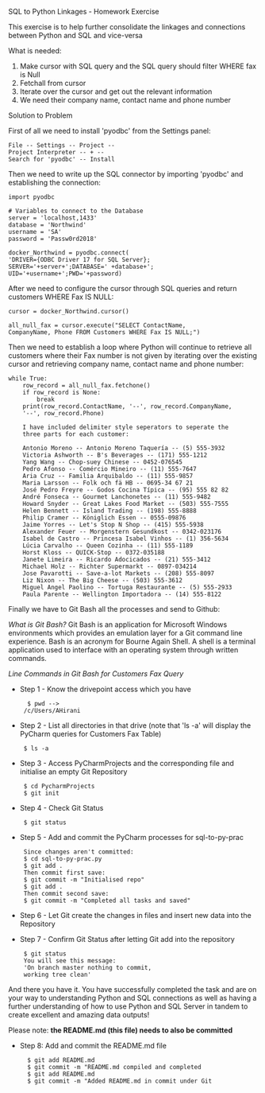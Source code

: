 SQL to Python Linkages - Homework Exercise

This exercise is to help further consolidate the linkages and connections between Python and SQL and vice-versa

What is needed:
1) Make cursor with SQL query and the SQL query should filter WHERE fax is Null
2) Fetchall from cursor
3) Iterate over the cursor and get out the relevant information
4) We need their company name, contact name and phone number

Solution to Problem

First of all we need to install 'pyodbc' from the Settings panel:
````
File -- Settings -- Project -- 
Project Interpreter -- + -- 
Search for 'pyodbc' -- Install
````

Then we need to write up the SQL connector by importing 'pyodbc' and establishing the connection:
````
import pyodbc

# Variables to connect to the Database
server = 'localhost,1433'
database = 'Northwind'
username = 'SA'
password = 'Passw0rd2018'

docker_Northwind = pyodbc.connect(
'DRIVER={ODBC Driver 17 for SQL Server};
SERVER='+server+';DATABASE=' +database+';
UID='+username+';PWD='+password)
````

After we need to configure the cursor through SQL queries and return customers WHERE Fax IS NULL:

````
cursor = docker_Northwind.cursor()

all_null_fax = cursor.execute("SELECT ContactName, 
CompanyName, Phone FROM Customers WHERE Fax IS NULL;")
````

Then we need to establish a loop where Python will continue to retrieve all customers where their Fax number is not given by iterating over the existing cursor and retrieving company name, contact name and phone number:

````
while True:
    row_record = all_null_fax.fetchone()
    if row_record is None:
        break
    print(row_record.ContactName, '--', row_record.CompanyName, 
    '--', row_record.Phone)
    
    I have included delimiter style seperators to seperate the 
    three parts for each customer:
    
    Antonio Moreno -- Antonio Moreno Taquería -- (5) 555-3932
    Victoria Ashworth -- B's Beverages -- (171) 555-1212
    Yang Wang -- Chop-suey Chinese -- 0452-076545
    Pedro Afonso -- Comércio Mineiro -- (11) 555-7647
    Aria Cruz -- Familia Arquibaldo -- (11) 555-9857
    Maria Larsson -- Folk och fä HB -- 0695-34 67 21
    José Pedro Freyre -- Godos Cocina Típica -- (95) 555 82 82
    André Fonseca -- Gourmet Lanchonetes -- (11) 555-9482
    Howard Snyder -- Great Lakes Food Market -- (503) 555-7555
    Helen Bennett -- Island Trading -- (198) 555-8888
    Philip Cramer -- Königlich Essen -- 0555-09876
    Jaime Yorres -- Let's Stop N Shop -- (415) 555-5938
    Alexander Feuer -- Morgenstern Gesundkost -- 0342-023176
    Isabel de Castro -- Princesa Isabel Vinhos -- (1) 356-5634
    Lúcia Carvalho -- Queen Cozinha -- (11) 555-1189
    Horst Kloss -- QUICK-Stop -- 0372-035188
    Janete Limeira -- Ricardo Adocicados -- (21) 555-3412
    Michael Holz -- Richter Supermarkt -- 0897-034214
    Jose Pavarotti -- Save-a-lot Markets -- (208) 555-8097
    Liz Nixon -- The Big Cheese -- (503) 555-3612
    Miguel Angel Paolino -- Tortuga Restaurante -- (5) 555-2933
    Paula Parente -- Wellington Importadora -- (14) 555-8122
````

Finally we have to Git Bash all the processes and send to Github:

*What is Git Bash?*
Git Bash is an application for Microsoft Windows environments which provides an emulation layer for a Git command line experience. Bash is an acronym for Bourne Again Shell. A shell is a terminal application used to interface with an operating system through written commands.

*Line Commands in Git Bash for Customers Fax Query*
- Step 1 - Know the drivepoint access which you have

        $ pwd -->
       /c/Users/AHirani
       
- Step 2 - List all directories in that drive (note that 'ls -a' will display the PyCharm queries for Customers Fax Table)

       $ ls -a
       
- Step 3 - Access PyCharmProjects and the corresponding file and initialise an empty Git Repository

       $ cd PycharmProjects
       $ git init
       
- Step 4 - Check Git Status

       $ git status
       
- Step 5 - Add and commit the PyCharm processes for sql-to-py-prac

       Since changes aren't committed:
       $ cd sql-to-py-prac.py
       $ git add .
       Then commit first save:
       $ git commit -m "Initialised repo"
       $ git add .
       Then commit second save:
       $ git commit -m "Completed all tasks and saved"
   
- Step 6 - Let Git create the changes in files and insert new data into the Repository
- Step 7 - Confirm Git Status after letting Git add into the repository

       $ git status
       You will see this message:
       'On branch master nothing to commit, 
       working tree clean'

And there you have it. You have successfully completed the task and are on your way to understanding Python and SQL connections as well as having a further understanding of how to use Python and SQL Server in tandem to create excellent and amazing data outputs!
       
Please note: **the README.md (this file) needs to also be committed**

- Step 8: Add and commit the README.md file

        $ git add README.md
        $ git commit -m "README.md compiled and completed
        $ git add README.md
        $ git commit -m "Added README.md in commit under Git
